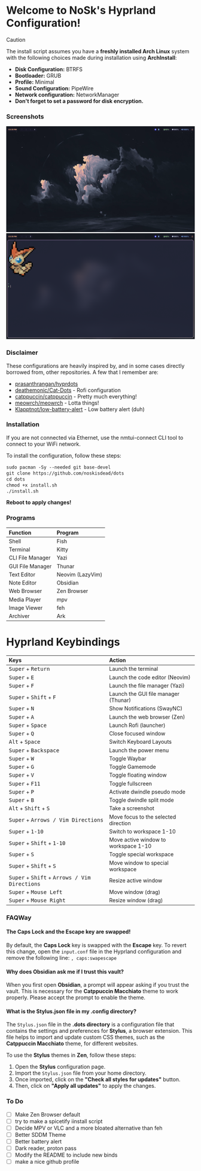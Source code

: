 # Welcome to NoSk's Hyprland Configuration!

> [!CAUTION]
> The install script assumes you have a **freshly installed Arch Linux** system with the following choices made during installation using **ArchInstall**:
> - **Disk Configuration:** BTRFS
> - **Bootloader:** GRUB
> - **Profile:** Minimal
> - **Sound Configuration:** PipeWire
> - **Network configuration:** NetworkManager
> - **Don't forget to set a password for disk encryption.**

### Screenshots
![Home!](https://raw.githubusercontent.com/noskisdead/dots/refs/heads/master/assets/home.png)
![Terminal!](https://raw.githubusercontent.com/noskisdead/dots/refs/heads/master/assets/terminal.png)
### Disclaimer
These configurations are heavily inspired by, and in some cases directly borrowed from, other repositories.
A few that I remember are:
- [prasanthrangan/hyprdots](https://github.com/prasanthrangan/hyprdots)
- [deathemonic/Cat-Dots](https://github.com/deathemonic/Cat-Dots) - Rofi configuration
- [catppuccin/catppuccin](https://github.com/catppuccin/catppuccin) - Pretty much everything!
- [meowrch/meowrch](https://github.com/meowrch/meowrch) - Lotta things!
- [Klapptnot/low-battery-alert](https://github.com/Klapptnot/low-battery-alert) - Low battery alert (duh)

### Installation

If you are not connected via Ethernet, use the nmtui-connect CLI tool to connect to your WiFi network.

To install the configuration, follow these steps:
   ```
   sudo pacman -Sy --needed git base-devel
   git clone https://github.com/noskisdead/dots
   cd dots
   chmod +x install.sh
   ./install.sh
   ```
**Reboot to apply changes!**

### Programs
| Function         | Program          |
| :--------------- | :--------------- |
| Shell            | Fish             |
| Terminal         | Kitty            |
| CLI File Manager | Yazi             |
| GUI File Manager | Thunar           |
| Text Editor      | Neovim (LazyVim) |
| Note Editor      | Obsidian         |
| Web Browser      | Zen Browser      |
| Media Player     | mpv              |
| Image Viewer     | feh              |
| Archiver         | Ark              |

# Hyprland Keybindings
| Keys                                                                     | Action                                |
| :----------------------------------------------------------------------- | :------------------------------------ |
| <kbd>Super</kbd> + <kbd>Return</kbd>                                     | Launch the terminal                   |
| <kbd>Super</kbd> + <kbd>E</kbd>                                          | Launch the code editor (Neovim)       |
| <kbd>Super</kbd> + <kbd>F</kbd>                                          | Launch the file manager (Yazi)        |
| <kbd>Super</kbd> + <kbd>Shift</kbd> + <kbd>F</kbd>                       | Launch the GUI file manager (Thunar)  |
| <kbd>Super</kbd> + <kbd>N</kbd>                                          | Show Notifications (SwayNC)           |
| <kbd>Super</kbd> + <kbd>A</kbd>                                          | Launch the web browser (Zen)          |
| <kbd>Super</kbd> + <kbd>Space</kbd>                                      | Launch Rofi (launcher)                |
| <kbd>Super</kbd> + <kbd>Q</kbd>                                          | Close focused window                  |
| <kbd>Alt</kbd> + <kbd>Space</kbd>                                        | Switch Keyboard Layouts               |
| <kbd>Super</kbd> + <kbd>Backspace</kbd>                                  | Launch the power menu                 |
| <kbd>Super</kbd> + <kbd>W</kbd>                                          | Toggle Waybar                         |
| <kbd>Super</kbd> + <kbd>G</kbd>                                          | Toggle Gamemode                       |
| <kbd>Super</kbd> + <kbd>V</kbd>                                          | Toggle floating window                |
| <kbd>Super</kbd> + <kbd>F11</kbd>                                        | Toggle fullscreen                     |
| <kbd>Super</kbd> + <kbd>P</kbd>                                          | Activate dwindle pseudo mode          |
| <kbd>Super</kbd> + <kbd>B</kbd>                                          | Toggle dwindle split mode             |
| <kbd>Alt</kbd> + <kbd>Shift</kbd> + <kbd>S</kbd>                         | Take a screenshot                     |
| <kbd>Super</kbd> + <kbd>Arrows / Vim Directions</kbd>                    | Move focus to the selected direction  |
| <kbd>Super</kbd> + <kbd>1-10</kbd>                                       | Switch to workspace 1-10              |
| <kbd>Super</kbd> + <kbd>Shift</kbd> + <kbd>1-10</kbd>                    | Move active window to workspace 1-10  |
| <kbd>Super</kbd> + <kbd>S</kbd>                                          | Toggle special workspace              |
| <kbd>Super</kbd> + <kbd>Shift</kbd> + <kbd>S</kbd>                       | Move window to special workspace      |
| <kbd>Super</kbd> + <kbd>Shift</kbd> + <kbd>Arrows / Vim Directions</kbd> | Resize active window                  |
| <kbd>Super</kbd> + <kbd>Mouse Left</kbd>                                 | Move window (drag)                    |
| <kbd>Super</kbd> + <kbd>Mouse Right</kbd>                                | Resize window (drag)                  |

### FAQWay

#### The Caps Lock and the Escape key are swapped!
By default, the **Caps Lock** key is swapped with the **Escape** key. To revert this change, open the `input.conf` file in the Hyprland configuration and remove the following line:
`, caps:swapescape`

#### Why does Obsidian ask me if I trust this vault?
When you first open **Obsidian**, a prompt will appear asking if you trust the vault. This is necessary for the **Catppuccin Macchiato** theme to work properly. Please accept the prompt to enable the theme.

#### What is the Stylus.json file in my **.config** directory?
The `Stylus.json` file in the **.dots directory** is a configuration file that contains the settings and preferences for **Stylus**, a browser extension. This file helps to import and update custom CSS themes, such as the **Catppuccin Macchiato** theme, for different websites.

To use the **Stylus** themes in **Zen**, follow these steps:
1. Open the **Stylus** configuration page.
2. Import the `Stylus.json` file from your home directory.
3. Once imported, click on the **"Check all styles for updates"** button.
4. Then, click on **"Apply all updates"** to apply the changes.

### To Do
- [ ] Make Zen Browser default
- [ ] try to make a spicetify iinstall script
- [ ] Decide MPV or VLC and a more bloated alternative than feh
- [ ] Better SDDM Theme
- [ ] Better battery alert
- [ ] Dark reader, proton pass
- [ ] Modify the README to include new binds
- [ ] make a nice github profile

